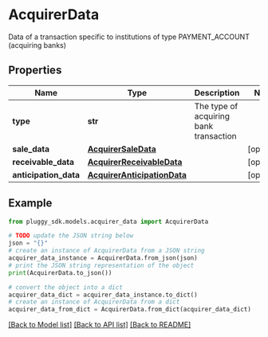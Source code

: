 # AcquirerData

Data of a transaction specific to institutions of type PAYMENT_ACCOUNT (acquiring banks)

## Properties

Name | Type | Description | Notes
------------ | ------------- | ------------- | -------------
**type** | **str** | The type of acquiring bank transaction | 
**sale_data** | [**AcquirerSaleData**](AcquirerSaleData.md) |  | [optional] 
**receivable_data** | [**AcquirerReceivableData**](AcquirerReceivableData.md) |  | [optional] 
**anticipation_data** | [**AcquirerAnticipationData**](AcquirerAnticipationData.md) |  | [optional] 

## Example

```python
from pluggy_sdk.models.acquirer_data import AcquirerData

# TODO update the JSON string below
json = "{}"
# create an instance of AcquirerData from a JSON string
acquirer_data_instance = AcquirerData.from_json(json)
# print the JSON string representation of the object
print(AcquirerData.to_json())

# convert the object into a dict
acquirer_data_dict = acquirer_data_instance.to_dict()
# create an instance of AcquirerData from a dict
acquirer_data_from_dict = AcquirerData.from_dict(acquirer_data_dict)
```
[[Back to Model list]](../README.md#documentation-for-models) [[Back to API list]](../README.md#documentation-for-api-endpoints) [[Back to README]](../README.md)


